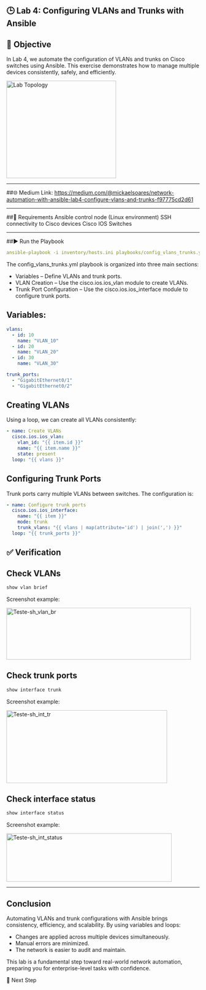 ## 🕒 Lab 4: Configuring VLANs and Trunks with Ansible

## 🎯 Objective
In Lab 4, we automate the configuration of VLANs and trunks on Cisco switches using Ansible. 
This exercise demonstrates how to manage multiple devices consistently, safely, and efficiently.

<img width="286" height="254" alt="Lab Topology" src="https://github.com/user-attachments/assets/81d7c6e1-f7d0-4043-8134-acda831e854f" />

---

##🌐 Medium Link: https://medium.com/@mickaelsoares/network-automation-with-ansible-lab4-configure-vlans-and-trunks-f97775cd2d61

---

##🧰 Requirements
Ansible control node (Linux environment)
SSH connectivity to Cisco devices
Cisco IOS Switches


---

##▶️ Run the Playbook

```yaml
ansible-playbook -i inventory/hosts.ini playbooks/config_vlans_trunks.yml
```

The config_vlans_trunks.yml playbook is organized into three main sections:
- Variables – Define VLANs and trunk ports.
- VLAN Creation – Use the cisco.ios.ios_vlan module to create VLANs.
- Trunk Port Configuration – Use the cisco.ios.ios_interface module to configure trunk ports.

## Variables:
```yaml
vlans:
  - id: 10
    name: "VLAN_10"
  - id: 20
    name: "VLAN_20"
  - id: 30
    name: "VLAN_30"

trunk_ports:
  - "GigabitEthernet0/1"
  - "GigabitEthernet0/2"
````

## Creating VLANs

Using a loop, we can create all VLANs consistently:
```yaml
- name: Create VLANs
  cisco.ios.ios_vlan:
    vlan_id: "{{ item.id }}"
    name: "{{ item.name }}"
    state: present
  loop: "{{ vlans }}"
```

## Configuring Trunk Ports

Trunk ports carry multiple VLANs between switches. The configuration is:
```yaml
- name: Configure trunk ports
  cisco.ios.ios_interface:
    name: "{{ item }}"
    mode: trunk
    trunk_vlans: "{{ vlans | map(attribute='id') | join(',') }}"
  loop: "{{ trunk_ports }}"
```

## ✅ Verification

## Check VLANs
```bash
show vlan brief
```
Screenshot example:

<img width="481" height="135" alt="Teste-sh_vlan_br" src="https://github.com/user-attachments/assets/fd585799-72f4-47a7-a1a2-310d5ffc31e5" />



## Check trunk ports
```bash
show interface trunk
```
Screenshot example:

<img width="419" height="190" alt="Teste-sh_int_tr" src="https://github.com/user-attachments/assets/98d0f119-9db2-4ae4-b33f-025e58414022" />


## Check interface status
```bash
show interface status
```
Screenshot example:

<img width="431" height="126" alt="Teste-sh_int_status" src="https://github.com/user-attachments/assets/55b6881d-5f34-4121-aa07-5b6e96ff0238" />

---

## Conclusion

Automating VLANs and trunk configurations with Ansible brings consistency, efficiency, and scalability. By using variables and loops:
- Changes are applied across multiple devices simultaneously.
- Manual errors are minimized.
- The network is easier to audit and maintain.

This lab is a fundamental step toward real-world network automation, preparing you for enterprise-level tasks with confidence.


🚀 Next Step
